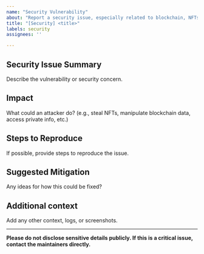 ```yaml
---
name: "Security Vulnerability"
about: "Report a security issue, especially related to blockchain, NFTs, or user data"
title: "[Security] <title>"
labels: security
assignees: ''

---
```


## Security Issue Summary

Describe the vulnerability or security concern.

## Impact

What could an attacker do? (e.g., steal NFTs, manipulate blockchain data, access private info, etc.)

## Steps to Reproduce

If possible, provide steps to reproduce the issue.

## Suggested Mitigation

Any ideas for how this could be fixed?

## Additional context

Add any other context, logs, or screenshots.

---

**Please do not disclose sensitive details publicly. If this is a critical issue, contact the maintainers directly.**
